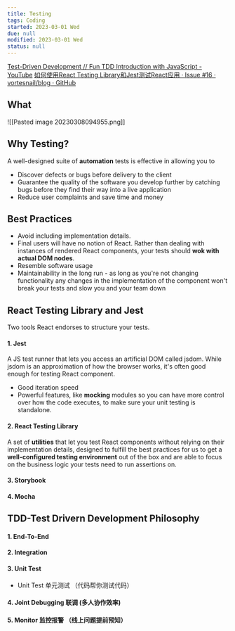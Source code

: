 ```yaml
---
title: Testing
tags: Coding
started: 2023-03-01 Wed
due: null
modified: 2023-03-01 Wed
status: null
---
```

[Test-Driven Development // Fun TDD Introduction with JavaScript - YouTube](https://www.youtube.com/watch?v=Jv2uxzhPFl4)
[如何使用React Testing Library和Jest测试React应用 · Issue #16 · vortesnail/blog · GitHub](https://github.com/vortesnail/blog/issues/16)
## What
![[Pasted image 20230308094955.png]]
## Why Testing?
A well-designed suite of **automation** tests is effective in allowing you to 
- Discover defects or bugs before delivery to the client
- Guarantee the quality of the software you develop further by catching bugs before they find their way into a live application
- Reduce user complaints and save time and money
## Best Practices
- Avoid including implementation details. 
- Final users will have no notion of React. Rather than dealing with instances of rendered React components, your tests should **wok with actual DOM nodes**.
- Resemble software usage
- Maintainability in the long run - as long as you're not changing functionality any changes in the implementation of the component won't break your tests and slow you and your team down

## React Testing Library and Jest
Two tools React endorses to structure your tests.
#### 1. Jest
A JS test runner that lets you access an artificial DOM called jsdom. While jsdom is an approximation of how the browser works, it's often good enough for testing React component.
- Good iteration speed
- Powerful features, like **mocking** modules so you can have more control over how the code executes, to make sure your unit testing is standalone.
#### 2. React Testing Library
A set of **utilities** that let you test React components without relying on their implementation details, designed to fulfill the best practices for us to get a **well-configured testing environment** out of the box and are able to focus on the business logic your tests need to run assertions on.
#### 3. Storybook
#### 4. Mocha
## TDD-Test Drivern Development Philosophy
#### 1. End-To-End
#### 2. Integration
#### 3. Unit Test
- Unit Test 单元测试 （代码帮你测试代码）
#### 4. Joint Debugging 联调 (多人协作效率)
#### 5. Monitor 监控报警 （线上问题提前预知）

